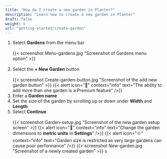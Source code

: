 ```yaml
---
title: "How do I create a new garden in Planter?"
description: "Learn how to create a new garden in Planter"
draft: false
weight: 5
url: "getting-started/create-garden"
---
```


1. Select **Gardens** from the menu bar<br /><br />
{{< screenshot Menu-gardens.jpg "Screenshot of Gardens menu option" >}}<br /><br />
2. Select the **+ New Garden** button<br /><br />
{{< screenshot Create-garden-button.jpg "Screenshot of the add new garden button" >}}
{{< alert icon="💸" context="info" text="The ability to add more than one garden is a Premium feature" />}}
3. Enter a **Garden name**
4. Set the size of the garden by scrolling up or down under **Width** and **Length**
5. Select **Continue**<br /><br />
{{< screenshot Garden-setup.jpg "Screenshot of the new garden setup screen" >}}
{{< alert icon="🥕" context="info" text="Change the garden dimensions to **metric units** in **Settings**" />}}
{{< alert icon="🫑" context="info" text="Garden size is restricted as very large gardens can cause poor performance" />}}
{{< screenshot New-garden.jpg "Screenshot of a newly created garden" >}}
s
